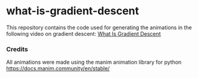 # what-is-gradient-descent
This repository contains the code used for generating the animations in the following video on gradient descent: [What Is Gradient Descent](https://www.youtube.com/watch?v=gj4g7CzDzJE&t=57s&ab_channel=AlgoNeural)


### Credits
All animations were made using the manim animation library for python https://docs.manim.community/en/stable/
